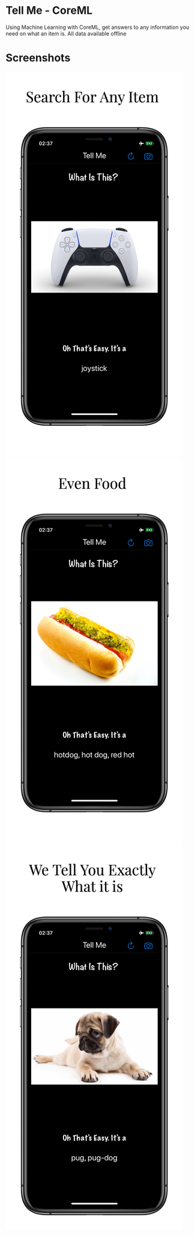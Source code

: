 # Tell Me - CoreML

Using Machine Learning with CoreML, get answers to any information you need on what an item is. All data available offline

# Screenshots

![](Documentation/iphone11_1.png)
![](Documentation/iphone11_2.png)
![](Documentation/iphone11_3.png)

